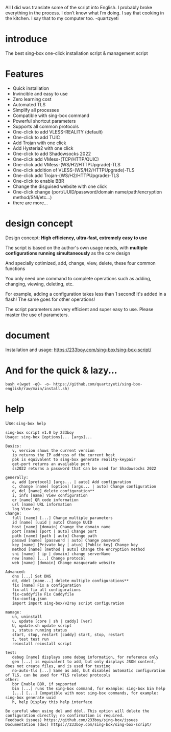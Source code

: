 All I did was translate some of the script into English. I probably broke everything in the process. I don’t know what I’m doing. I say that cooking in the kitchen. I say that to my computer too.  -quartzyeti

# introduce

The best sing-box one-click installation script & management script

# Features

- Quick installation
- Invincible and easy to use
- Zero learning cost
- Automated TLS
- Simplify all processes
- Compatible with sing-box command
- Powerful shortcut parameters
- Supports all common protocols
- One-click to add VLESS-REALITY (default)
- One-click to add TUIC
- Add Trojan with one click
- Add Hysteria2 with one click
- One-click to add Shadowsocks 2022
- One-click add VMess-(TCP/HTTP/QUIC)
- One-click add VMess-(WS/H2/HTTPUpgrade)-TLS
- One-click addition of VLESS-(WS/H2/HTTPUpgrade)-TLS
- One-click add Trojan-(WS/H2/HTTPUpgrade)-TLS
- One-click to enable BBR
- Change the disguised website with one click
- One-click change (port/UUID/password/domain name/path/encryption method/SNI/etc...)
- there are more...

# design concept

Design concept: **High efficiency, ultra-fast, extremely easy to use**

The script is based on the author's own usage needs, with **multiple configurations running simultaneously** as the core design

And specially optimized, add, change, view, delete, these four common functions

You only need one command to complete operations such as adding, changing, viewing, deleting, etc.

For example, adding a configuration takes less than 1 second! It's added in a flash! The same goes for other operations!

The script parameters are very efficient and super easy to use. Please master the use of parameters.

# document

Installation and usage: https://233boy.com/sing-box/sing-box-script/

# And for the quick & lazy...
```
bash <(wget -qO- -o- https://github.com/quartzyeti/sing-box-english/raw/main/install.sh)
```



# help

Use: `sing-box help`

```
sing-box script v1.0 by 233boy
Usage: sing-box [options]... [args]...

Basics:
   v, version shows the current version
   ip returns the IP address of the current host
   pbk is equivalent to sing-box generate reality-keypair
   get-port returns an available port
   ss2022 returns a password that can be used for Shadowsocks 2022

generally:
   a, add [protocol] [args... | auto] Add configuration
   c, change [name] [option] [args... | auto] Change configuration
   d, del [name] delete configuration**
   i, info [name] View configuration
   qr [name] QR code information
   url [name] URL information
   log View log
Change:
   full [name] [...] Change multiple parameters
   id [name] [uuid | auto] Change UUID
   host [name] [domain] Change the domain name
   port [name] [port | auto] Change port
   path [name] [path | auto] Change path
   passwd [name] [password | auto] Change password
   key [name] [Private key | atuo] [Public key] Change key
   method [name] [method | auto] Change the encryption method
   sni [name] [ ip | domain] change serverName
   new [name] [...] Change protocol
   web [name] [domain] Change masquerade website

Advanced:
   dns [...] Set DNS
   dd, ddel [name...] delete multiple configurations**
   fix [name] Fix a configuration
   fix-all fix all configurations
   fix-caddyfile Fix Caddyfile
   fix-config.json
   import import sing-box/v2ray script configuration

manage:
   un, uninstall
   u, update [core | sh | caddy] [ver]
   U, update.sh update script
   s, status running status
   start, stop, restart [caddy] start, stop, restart
   t, test test run
   reinstall reinstall script

test:
   debug [name] displays some debug information, for reference only
   gen [...] is equivalent to add, but only displays JSON content, does not create files, and is used for testing
   no-auto-tls [...] Same as add, but disables automatic configuration of TLS, can be used for *TLS related protocols
other:
   bbr Enable BBR, if supported
   bin [...] runs the sing-box command, for example: sing-box bin help
   [...] [...] Compatible with most sing-box commands, for example: sing-box generate uuid
   h, help Display this help interface

Be careful when using del and ddel. This option will delete the configuration directly; no confirmation is required.
Feedback issues) https://github.com/233boy/sing-box/issues
Documentation (doc) https://233boy.com/sing-box/sing-box-script/
```
